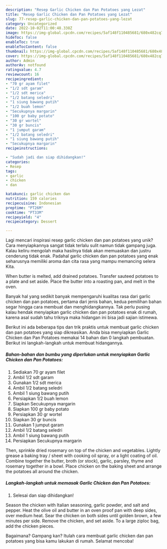 ```yaml
---
description: "Resep Garlic Chicken dan Pan Potatoes yang Lezat"
title: "Resep Garlic Chicken dan Pan Potatoes yang Lezat"
slug: 77-resep-garlic-chicken-dan-pan-potatoes-yang-lezat
category: Uncategorized
date: 2022-10-02T11:00:48.338Z
image: https://img-global.cpcdn.com/recipes/5af148f110485681/680x482cq70/garlic-chicken-dan-pan-potatoes-foto-resep-utama.jpg
hideToc: false
enableToc: true
enableTocContent: false
thumbnail: https://img-global.cpcdn.com/recipes/5af148f110485681/680x482cq70/garlic-chicken-dan-pan-potatoes-foto-resep-utama.jpg
cover: https://img-global.cpcdn.com/recipes/5af148f110485681/680x482cq70/garlic-chicken-dan-pan-potatoes-foto-resep-utama.jpg
author: Admin
authorAv: notfound
ratingvalue: 4.7
reviewcount: 16
recipeingredient:
- "70 gr ayam filet"
- "1/2 sdt garam"
- "1/2 sdt merica"
- "1/2 batang seledri"
- "1 siung bawang putih"
- "1/2 buah lemon"
- "Secukupnya margarin"
- "100 gr baby potato"
- "30 gr wortel"
- "30 gr buncis"
- "1 jumput garam"
- "1/2 batang seledri"
- "1 siung bawang putih"
- "Secukupnya margarin"
recipeinstructions:

- "Sudah jadi dan siap dihidangkan!"
categories:
- Resep
tags:
- garlic
- chicken
- dan

katakunci: garlic chicken dan 
nutrition: 159 calories
recipecuisine: Indonesian
preptime: "PT26M"
cooktime: "PT33M"
recipeyield: "4"
recipecategory: Dessert

---
```





Lagi mencari inspirasi resep garlic chicken dan pan potatoes yang unik? Cara menyiapkannya sangat tidak terlalu sulit namun tidak gampang juga. Kalau keliru mengolah maka hasilnya tidak akan memuaskan dan justru cenderung tidak enak. Padahal garlic chicken dan pan potatoes yang enak seharusnya memiliki aroma dan cita rasa yang mampu memancing selera Kita.





When butter is melted, add drained potatoes. Transfer sauteed potatoes to a plate and set aside. Place the butter into a roasting pan, and melt in the oven.

Banyak hal yang sedikit banyak mempengaruhi kualitas rasa dari garlic chicken dan pan potatoes, pertama dari jenis bahan, kedua pemilihan bahan segar hingga cara membuat dan menghidangkannya. Tak perlu pusing kalau hendak menyiapkan garlic chicken dan pan potatoes enak di rumah, karena asal sudah tahu triknya maka hidangan ini bisa jadi sajian istimewa.






Berikut ini ada beberapa tips dan trik praktis untuk membuat garlic chicken dan pan potatoes yang siap dikreasikan. Anda bisa menyiapkan Garlic Chicken dan Pan Potatoes memakai 14 bahan dan 0 langkah pembuatan. Berikut ini langkah-langkah untuk membuat hidangannya.

<!--inarticleads1-->

##### Bahan-bahan dan bumbu yang diperlukan untuk menyiapkan Garlic Chicken dan Pan Potatoes:

1. Sediakan 70 gr ayam filet
1. Ambil 1/2 sdt garam
1. Gunakan 1/2 sdt merica
1. Ambil 1/2 batang seledri
1. Ambil 1 siung bawang putih
1. Persiapkan 1/2 buah lemon
1. Siapkan Secukupnya margarin
1. Siapkan 100 gr baby potato
1. Persiapkan 30 gr wortel
1. Siapkan 30 gr buncis
1. Gunakan 1 jumput garam
1. Ambil 1/2 batang seledri
1. Ambil 1 siung bawang putih
1. Persiapkan Secukupnya margarin


Then, sprinkle dried rosemary on top of the chicken and vegetables. Lightly grease a baking tray / sheet with cooking oil spray, or a light coating of oil. Combine together the butter, broth (or stock), garlic, parsley, thyme and rosemary together in a bowl. Place chicken on the baking sheet and arrange the potatoes all around the chicken. 

<!--inarticleads2-->

##### Langkah-langkah untuk memasak Garlic Chicken dan Pan Potatoes:


1. Selesai dan siap dihidangkan!

Season the chicken with Italian seasoning, garlic powder, and salt and pepper. Heat the olive oil and butter in an oven proof pan with deep sides, over medium heat. Sear the chicken on both sides until golden brown, a few minutes per side. Remove the chicken, and set aside. To a large ziploc bag, add the chicken pieces. 

Bagaimana? Gampang kan? Itulah cara membuat garlic chicken dan pan potatoes yang bisa kamu lakukan di rumah. Selamat mencoba!
